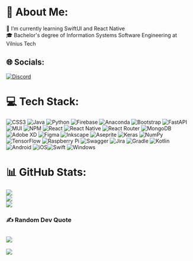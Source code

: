 # 💫 About Me:
🌱 I’m currently learning SwiftUI and React Native<br>🎓 Bachelor's degree of Information Systems Software Engineering at Vilnius Tech


## 🌐 Socials:
[![Discord](https://img.shields.io/badge/Discord-%237289DA.svg?logo=discord&logoColor=white)](https://discord.gg/#2720) 

# 💻 Tech Stack:
![CSS3](https://img.shields.io/badge/css3-%231572B6.svg?style=flat&logo=css3&logoColor=white) ![Java](https://img.shields.io/badge/java-%23ED8B00.svg?style=flat&logo=java&logoColor=white)  ![Python](https://img.shields.io/badge/python-3670A0?style=flat&logo=python&logoColor=ffdd54) ![Firebase](https://img.shields.io/badge/firebase-%23039BE5.svg?style=flat&logo=firebase) ![Anaconda](https://img.shields.io/badge/Anaconda-%2344A833.svg?style=flat&logo=anaconda&logoColor=white) ![Bootstrap](https://img.shields.io/badge/bootstrap-%23563D7C.svg?style=flat&logo=bootstrap&logoColor=white) ![FastAPI](https://img.shields.io/badge/FastAPI-005571?style=flat&logo=fastapi) ![MUI](https://img.shields.io/badge/MUI-%230081CB.svg?style=flat&logo=material-ui&logoColor=white) ![NPM](https://img.shields.io/badge/NPM-%23000000.svg?style=flat&logo=npm&logoColor=white) ![React](https://img.shields.io/badge/react-%2320232a.svg?style=flat&logo=react&logoColor=%2361DAFB) ![React Native](https://img.shields.io/badge/react_native-%2320232a.svg?style=flat&logo=react&logoColor=%2361DAFB) ![React Router](https://img.shields.io/badge/React_Router-CA4245?style=flat&logo=react-router&logoColor=white) ![MongoDB](https://img.shields.io/badge/MongoDB-%234ea94b.svg?style=flat&logo=mongodb&logoColor=white) ![Adobe XD](https://img.shields.io/badge/Adobe%20XD-470137?style=flat&logo=Adobe%20XD&logoColor=#FF61F6) 	![Figma](https://img.shields.io/badge/figma-%23F24E1E.svg?style=flat&logo=figma&logoColor=white) ![Inkscape](https://img.shields.io/badge/Inkscape-e0e0e0?style=flat&logo=inkscape&logoColor=080A13) ![Aseprite](https://img.shields.io/badge/Aseprite-FFFFFF?style=flat&logo=Aseprite&logoColor=#7D929E) ![Keras](https://img.shields.io/badge/Keras-%23D00000.svg?style=flat&logo=Keras&logoColor=white) ![NumPy](https://img.shields.io/badge/numpy-%23013243.svg?style=flat&logo=numpy&logoColor=white) ![TensorFlow](https://img.shields.io/badge/TensorFlow-%23FF6F00.svg?style=flat&logo=TensorFlow&logoColor=white) ![Raspberry Pi](https://img.shields.io/badge/-RaspberryPi-C51A4A?style=flat&logo=Raspberry-Pi) ![Swagger](https://img.shields.io/badge/-Swagger-%23Clojure?style=flat&logo=swagger&logoColor=white) ![Jira](https://img.shields.io/badge/jira-%230A0FFF.svg?style=flat&logo=jira&logoColor=white) ![Gradle](https://img.shields.io/badge/Gradle-02303A.svg?style=flat&logo=Gradle&logoColor=white) ![Kotlin](https://img.shields.io/badge/kotlin-%230095D5.svg?style=flat&logo=kotlin&logoColor=white) ![Android](https://img.shields.io/badge/Android-3DDC84?style=flat&logo=android&logoColor=white) ![iOS](https://img.shields.io/badge/iOS-000000?style=flat&logo=ios&logoColor=white)![Swift](https://img.shields.io/badge/Swift-FA7343?style=flat&logo=swift&logoColor=white) ![Windows](https://img.shields.io/badge/Windows-0078D6?style=flat&logo=windows&logoColor=white)

# 📊 GitHub Stats:
![](https://github-readme-stats.vercel.app/api?username=Jok3r182&theme=dark&hide_border=false&include_all_commits=true&count_private=true)<br/>
![](https://github-readme-streak-stats.herokuapp.com/?user=Jok3r182&theme=dark&hide_border=false)<br/>
![](https://github-readme-stats.vercel.app/api/top-langs/?username=Jok3r182&theme=dark&hide_border=false&include_all_commits=true&count_private=true&layout=compact)

### ✍️ Random Dev Quote
![](https://quotes-github-readme.vercel.app/api?type=horizontal&theme=dark)
---
[![](https://visitcount.itsvg.in/api?id=Jok3r182&label=Profile%20Views&color=12&icon=6&pretty=true)](https://visitcount.itsvg.in)
